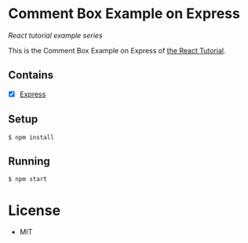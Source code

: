# Comment Box Example on Express

*React tutorial example series*

This is the Comment Box Example on Express of [the React Tutorial](http://facebook.github.io/react/docs/tutorial.html).

## Contains

- [x] [Express](http://expressjs.com/)

## Setup

```
$ npm install
```

## Running

```
$ npm start
```

# License

* MIT
